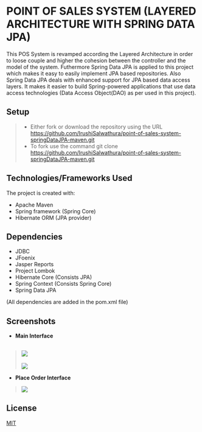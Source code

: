 # POINT OF SALES SYSTEM (LAYERED ARCHITECTURE WITH SPRING DATA JPA)

This POS System is revamped according the Layered Architecture in order to loose couple and  higher the cohesion between the controller and the model of the system. Futhermore Spring Data JPA is applied to this project which makes it easy to easily implement JPA based repositories. Also Spring Data JPA deals with enhanced support for JPA based data access layers. It makes it easier to build Spring-powered applications that use data access technologies (Data Access Object(DAO) as per used in this project).

## Setup

> - Either fork or download the repository using the URL <https://github.com/IrushiSalwathura/point-of-sales-system-springDataJPA-maven.git>
> - To fork use the command git clone https://github.com/IrushiSalwathura/point-of-sales-system-springDataJPA-maven.git

## Technologies/Frameworks Used

The project is created with:
* Apache Maven
* Spring framework (Spring Core)
* Hibernate ORM (JPA provider)

## Dependencies

* JDBC
* JFoenix
* Jasper Reports
* Project Lombok
* Hibernate Core (Consists JPA)
* Spring Context (Consists Spring Core)
* Spring Data JPA

(All dependencies are added in the pom.xml file)

## Screenshots
- **Main Interface**
>![][1]
>---
>![][2]
- **Place Order Interface**
>![][3]

[1]: https://github.com/IrushiSalwathura/point-of-sales-system-springDataJPA-maven/blob/master/src/main/resources/asset/screenshots/pos-main.png
[2]: https://github.com/IrushiSalwathura/point-of-sales-system-springDataJPA-maven/blob/master/src/main/resources/asset/screenshots/pos-main-customer.png
[3]: https://github.com/IrushiSalwathura/point-of-sales-system-springDataJPA-maven/blob/master/src/main/resources/asset/screenshots/pos-placeorder.png


## License
[MIT](https://github.com/IrushiSalwathura/point-of-sales-system-springDataJPA-maven/blob/master/LICENSE.txt)





